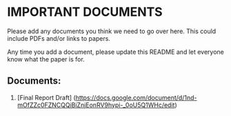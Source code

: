 # IMPORTANT DOCUMENTS

Please add any documents you think we need to go over here. This could include PDFs and/or links to papers. 

Any time you add a document, please update this README and let everyone know what the paper is for. 

## Documents:

1. [Final Report Draft] (https://docs.google.com/document/d/1nd-mOfZZc0FZNCQQiBiZnjEonRV9hypi-_0oU5Q1WHc/edit)
